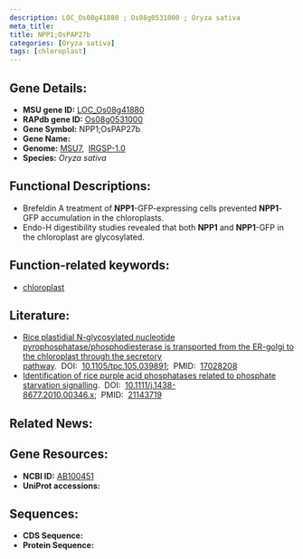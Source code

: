 ```yaml
---
description: LOC_Os08g41880 ; Os08g0531000 ; Oryza sativa
meta_title:
title: NPP1;OsPAP27b
categories: [Oryza sativa]
tags: [chloroplast]
---
```


## Gene Details:
- **MSU gene ID:** [LOC_Os08g41880](http://rice.uga.edu/cgi-bin/ORF_infopage.cgi?orf=LOC_Os08g41880)  
- **RAPdb gene ID:** [Os08g0531000](https://rapdb.dna.affrc.go.jp/locus/?name=Os08g0531000)  
- **Gene Symbol:** NPP1;OsPAP27b
- **Gene Name:**
- **Genome:**  [MSU7](http://rice.uga.edu/),&nbsp;&nbsp;[IRGSP-1.0](https://rapdb.dna.affrc.go.jp/download/irgsp1.html)
- **Species:** *Oryza sativa*

## Functional Descriptions:
   - Brefeldin A treatment of **NPP1**-GFP-expressing cells prevented **NPP1**-GFP accumulation in the chloroplasts.
   - Endo-H digestibility studies revealed that both **NPP1** and **NPP1**-GFP in the chloroplast are glycosylated.

## Function-related keywords:
   - [chloroplast](/tags/chloroplast/)

## Literature:
   - [Rice plastidial N-glycosylated nucleotide pyrophosphatase/phosphodiesterase is transported from the ER-golgi to the chloroplast through the secretory pathway](https://www.doi.org/10.1105/tpc.105.039891).&nbsp;&nbsp;DOI:&nbsp;&nbsp;[10.1105/tpc.105.039891](https://www.doi.org/10.1105/tpc.105.039891);&nbsp;&nbsp;PMID:&nbsp;&nbsp;[17028208](https://pubmed.ncbi.nlm.nih.gov/17028208/)
   - [Identification of rice purple acid phosphatases related to phosphate starvation signalling](https://www.doi.org/10.1111/j.1438-8677.2010.00346.x).&nbsp;&nbsp;DOI:&nbsp;&nbsp;[10.1111/j.1438-8677.2010.00346.x](https://www.doi.org/10.1111/j.1438-8677.2010.00346.x);&nbsp;&nbsp;PMID:&nbsp;&nbsp;[21143719](https://pubmed.ncbi.nlm.nih.gov/21143719/)

## Related News:

## Gene Resources:
- **NCBI ID:**  [AB100451](http://www.ncbi.nlm.nih.gov/nuccore/AB100451)
- **UniProt accessions:** [](https://www.uniprot.org/uniprotkb//entry)

## Sequences:
- **CDS Sequence:**
- **Protein Sequence:**
